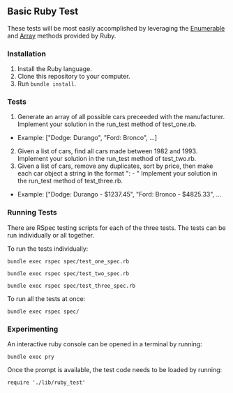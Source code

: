 ## Basic Ruby Test
These tests will be most easily accomplished by leveraging the [Enumerable](http://ruby-doc.org/core-1.9.3/Enumerable.html) and [Array](http://ruby-doc.org/core-1.9.3/Array.html) methods provided by Ruby.

### Installation
1. Install the Ruby language.
2. Clone this repository to your computer.
3. Run ```bundle install```.

### Tests
1. Generate an array of all possible cars preceeded with the manufacturer. Implement your solution in the run_test method of test_one.rb.
  * Example: ["Dodge: Durango", "Ford: Bronco", ...]
2. Given a list of cars, find all cars made between 1982 and 1993. Implement your solution in the run_test method of test_two.rb.
3. Given a list of cars, remove any duplicates, sort by price, then make each car object a string in the format "<manufacturer>: <make> - <formatted price>" Implement your solution in the run_test method of test_three.rb.
  * Example: ["Dodge: Durango - $1237.45", "Ford: Bronco - $4825.33", ...

### Running Tests
There are RSpec testing scripts for each of the three tests. The tests can be run individually or all together.

To run the tests individually:

    bundle exec rspec spec/test_one_spec.rb

    bundle exec rspec spec/test_two_spec.rb

    bundle exec rspec spec/test_three_spec.rb

To run all the tests at once:

    bundle exec rspec spec/

### Experimenting
An interactive ruby console can be opened in a terminal by running:

    bundle exec pry

Once the prompt is available, the test code needs to be loaded by running:

    require './lib/ruby_test'
